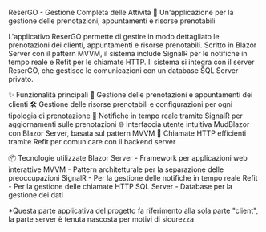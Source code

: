 ReserGO - Gestione Completa delle Attività 📅
Un'applicazione per la gestione delle prenotazioni, appuntamenti e risorse prenotabili

L'applicativo ReserGO permette di gestire in modo dettagliato le prenotazioni dei clienti, appuntamenti e risorse prenotabili. Scritto in Blazor Server con il pattern MVVM, il sistema include SignalR per le notifiche in tempo reale e Refit per le chiamate HTTP. Il sistema si integra con il server ReserGO, che gestisce le comunicazioni con un database SQL Server privato.

✨ Funzionalità principali
📅 Gestione delle prenotazioni e appuntamenti dei clienti
🛠 Gestione delle risorse prenotabili e configurazioni per ogni tipologia di prenotazione
🔔 Notifiche in tempo reale tramite SignalR per aggiornamenti sulle prenotazioni
🌐 Interfaccia utente intuitiva MudBlazor con Blazor Server, basata sul pattern MVVM
🔄 Chiamate HTTP efficienti tramite Refit per comunicare con il backend server

📦 Tecnologie utilizzate
Blazor Server - Framework per applicazioni web interattive
MVVM - Pattern architetturale per la separazione delle preoccupazioni
SignalR - Per la gestione delle notifiche in tempo reale
Refit - Per la gestione delle chiamate HTTP
SQL Server - Database per la gestione dei dati


*Questa parte applicativa del progetto fa riferimento alla sola parte "client", la parte server è tenuta nascosta per motivi di sicurezza

